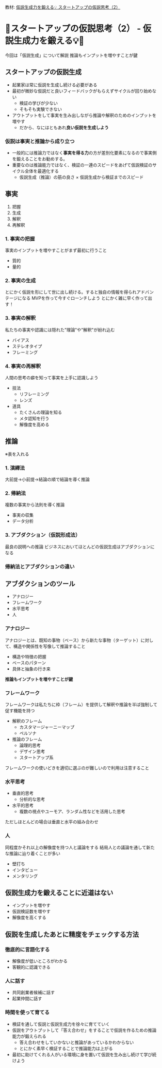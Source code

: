 教材: [仮説生成力を鍛える:bulb: スタートアップの仮説思考（2）](https://speakerdeck.com/tumada/jia-shuo-sheng-cheng-li-woduan-eru-sutatoatupufalsejia-shuo-si-kao-2)

# :horse:スタートアップの仮説思考（2） - 仮説生成力を鍛える:bulb::horse:

今回は「仮説生成」について解説
推論もインプットを増やすことが鍵

## スタートアップの仮説生成
- 起業家は常に仮説を生成し続ける必要がある
- 最初が微妙な仮説だと良いフィードバックがもらえずサイクルが回り始めない
  - 検証の学びが少ない
  - そもそも実験できない
- アウトプットをして事実を生み出しながら推論や解釈のためのインプットを増やす
  - だから、なにはともあれ**良い仮説を生成しよう**

### 仮説は事実と推論から成り立つ
- 一般的には推論力ではなく**事実を得る力**の方が差別化要素になるので事実側を鍛えることをお勧めする。
- 重要なのは推論能力ではなく、検証の一連のスピードをあげて仮説検証のサイクル全体を最適化する
  - 仮説生成（推論）の筋の良さ × 仮説生成から検証までのスピード

## 事実
1. 把握
2. 生成
3. 解釈
4. 再解釈

### 1. 事実の把握
事実のインプットを増やすことがまず最初に行うこと

- 質的
- 量的

### 2. 事実の生成
とにかく仮説を形にして世に出し続ける。すると独自の情報を得られアドバンテージになる
MVPを作って今すぐローンチしよう
とにかく雑に早く作って出す！

### 3. 事実の解釈
私たちの事実や認識には隠れた"理論"や"解釈"が紛れ込む

- バイアス
- ステレオタイプ
- フレーミング

### 4. 事実の再解釈
人間の思考の癖を知って事実を上手に認識しよう

- 技法
  - リフレーミング
  - レンズ
- 道具
  - たくさんの理論を知る
  - メタ認知を行う
  - 解像度を高める

## 推論

※表を入れる

### 1. 演繹法
大前提→小前提→結論の順で結論を導く推論


### 2. 帰納法
複数の事実から法則を導く推論

- 事実の収集
- データ分析

### 3. アブダクション（仮説形成法）
最良の説明への推論
ビジネスにおいてほとんどの仮説生成はアブダクションになる

### 帰納法とアブダクションの違い

## アブダクションのツール
- アナロジー
- フレームワーク
- 水平思考
- 人


### アナロジー
アナロジーとは、既知の事物（ベース）から新たな事物（ターゲット）に対して、構造や関係性を写像して推論すること

- 構造や特徴の把握
- ベースのパターン
- 具体と抽象の行き来

**推論もインプットを増やすことが鍵**

### フレームワーク
フレームワークは私たちに枠（フレーム）を提供して解釈や推論を半ば強制して促す機能を持つ

- 解釈のフレーム
  - カスタマージャーニーマップ
  - ペルソナ
- 推論のフレーム
  - 論理的思考
  - デザイン思考
  - スタートアップ系

フレームワークの使いどきを適切に選ぶのが難しいので利用は注意すること

### 水平思考
- 垂直的思考
  - 分析的な思考
- 水平的思考
  - 複数の視点やユーモア、ランダム性などを活用した思考

ただしほとんどの場合は垂直と水平の組み合わせ

### 人
同程度かそれ以上の解像度を持つ人と議論をする
結局人との議論を通して新たな推論に辿り着くことが多い

- 壁打ち
- インタビュー
- メンタリング

## 仮説生成力を鍛えることに近道はない
- インプットを増やす
- 仮説検証数を増やす
- 解像度を高くする

## 仮説を生成したあとに精度をチェックする方法
### 徹底的に言語化する
- 解像度が低いところがわかる
- 客観的に認識できる
### 人に話す
- 共同創業者候補に話す
- 起業仲間に話す

### 時間を使って育てる
- 検証を通して仮説と仮説生成力を徐々に育てていく
- 仮説をアウトプットして「答え合わせ」をすることで仮説を作るための推論能力が鍛えられる
  - 答え合わせをしていかないと推論があっているかわからない
  - とにかく素早く検証することで推論能力は上がる
- 最初に助けてくれる人がいる環境に身を置いて仮説を生み出し続けて学び続けよう
